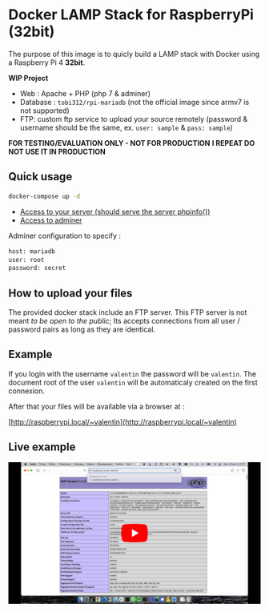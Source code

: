 # Docker LAMP Stack for RaspberryPi (32bit)

The purpose of this image is to quicly build a LAMP stack with Docker using a Raspberry Pi 4 **32bit**.

**WIP Project**

- Web : Apache + PHP (php 7 & adminer)
- Database : `tobi312/rpi-mariadb` (not the official image since armv7 is not supported)
- FTP: custom ftp service to upload your source remotely (password & username should be the same, ex. `user: sample` & `pass: sample`)

**FOR TESTING/EVALUATION ONLY - NOT FOR PRODUCTION**
**I REPEAT DO NOT USE IT IN PRODUCTION**

## Quick usage

```sh
docker-compose up -d
```

- [Access to your server (should serve the server phpinfo())](http://raspberrypi.local/)
- [Access to adminer](http://raspberrypi.local/adminer/)

Adminer configuration to specify :

```sh
host: mariadb
user: root
password: secret
```

## How to upload your files

The provided docker stack include an FTP server. This FTP server is not meant _to be open to the public_; Its accepts connections from all user / password pairs as long as they are identical.

## Example

If you login with the username `valentin` the password will be `valentin`. The document root of the user `valentin` will be automaticaly created on the first connexion.

After that your files will be available via a browser at :

[http://raspberrypi.local/~valentin](http://raspberrypi.local/~valentin)

## Live example

[![Démo vidéo](./preview.jpg)](https://www.youtube.com/watch?v=yYruyRbhyPU)
